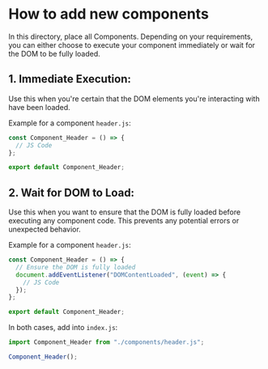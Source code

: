 # How to add new components

In this directory, place all Components. Depending on your requirements, you can either choose to execute your component immediately or wait for the DOM to be fully loaded.

## 1. Immediate Execution:

Use this when you're certain that the DOM elements you're interacting with have been loaded.

Example for a component `header.js`:

```javascript
const Component_Header = () => {
  // JS Code
};

export default Component_Header;
```

## 2. Wait for DOM to Load:

Use this when you want to ensure that the DOM is fully loaded before executing any component code. This prevents any potential errors or unexpected behavior.

Example for a component `header.js`:

```javascript
const Component_Header = () => {
  // Ensure the DOM is fully loaded
  document.addEventListener("DOMContentLoaded", (event) => {
    // JS Code
  });
};

export default Component_Header;
```

In both cases, add into `index.js`:

```javascript
import Component_Header from "./components/header.js";

Component_Header();
```
